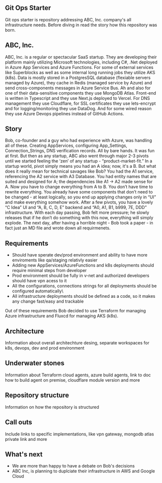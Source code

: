 ## Git Ops Starter

Git ops starter is repository addressing ABC, Inc. company's all infrastructure needs. Before diving in read the story how this repository was born.

## ABC, Inc.

ABC, Inc. is a regular or spectacular SaaS startup. They are developing their platform mainly utilizing Microsoft technologies, including C#, .Net deployed in Azure App Services and Azure Functions. For some of external services like Superblocks as well as some internal long running jobs they utilize AKS (k8s). Data is mostly stored in a PostgresSQL database (flexiable servers managed by Azure), they cache in Redis (managed service by Azure) and send cross-components messages in Azure Service Bus. Ah and also for one of their data-sensitive components they use MongoDB Atlas. Front-end is written in Typescript and they use Next.js deployed to Vercel. For DNS management they use Cloudflare, for SSL certificates they use lets-encrypt and for logging/monitoring they use DataDog. And for some wired reason they use Azure Devops pipelines instead of GitHub Actions.

## Story

Bob, co-founder and a guy who had experience with Azure, was handling all of these. Creating AppServices, configuring App_Settings, Connection_Strings, DNS verification records. All by bare hands. It was fun at first. But then as any startup, ABC also went through major 2-3 pivots until we started feeling the ‘zen’ of any startup - “product-market-fit.” In a startup world, pivot simply means you had an A idea; now, it's a B. But what does it really mean for technical savages like Bob? You had the A1 service, referencing the A2 service with A3 Database. You had entity names that are suited and designed for A; the dependencies like A1 -> A2 made sense for A. Now you have to change everything from A to B. You don’t have time to rewrite everything. You already have some components that don’t need to be changed - at least logically, so you end up applying changes only in “UI” and make everything somehow work. After a few pivots, you have a lovely “C Idea” UI and “A, B, C, D, E” backend and “A0, A1, B1, b999, 7E, DDD” infrastructure. With each day passing, Bob felt more pressure; he slowly releases that if he don’t do something with this now, everything will simply explode. The next day, after having a horrible night - Bob took a paper - in fact just an MD file and wrote down all requirmenets.

## Requirements

- Should have sperate dev/prod environment and ability to have more enviroments like qa/staging relativly easier
- Adding new AppServices/AzureFunctions and k8s deployments should require minimal steps from developer
- Prod environment should be fully in v-net and authorized developers should have vpn acess to it
- All the configurations, connections strings for all deployments should be configured automatically\
- All infrastructure deployments should be defined as a code, so it makes any change fast/easy and trackable

Out of these requirements Bob decided to use Terraform for managing Azure infrastructure and Fluxcd for managing AKS (k8s).

## Architecture

Information about overall architechture desing, separate workspaces for k8s, devops, dev and prod environment

## Underwater stones

Information about Terraform cloud agents, azure build agents, link to doc how to build agent on premise, cloudflare module version and more

## Repository structure

Information on how the repository is structured

## Call outs

Include links to specific implementations, like vpn gateway, mongodb atlas private link and more

## What's next

- We are more than happy to have a debate on Bob's decisions
- ABC Inc, is planning to duplciate their infrastructure in AWS and Google Cloud
